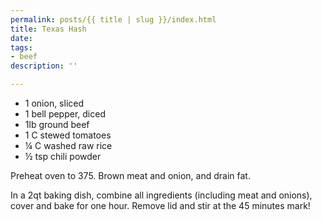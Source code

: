 ```yaml
---
permalink: posts/{{ title | slug }}/index.html
title: Texas Hash
date: 
tags:
- beef
description: ''

---
```

* 1 onion, sliced
* 1 bell pepper, diced
* 1lb ground beef
* 1 C stewed tomatoes
* ¼ C washed raw rice
* ½ tsp chili powder

Preheat oven to 375. Brown meat and onion, and drain fat.

In a 2qt baking dish, combine all ingredients (including meat and onions), cover and bake for one hour. Remove lid and stir at the 45 minutes mark!